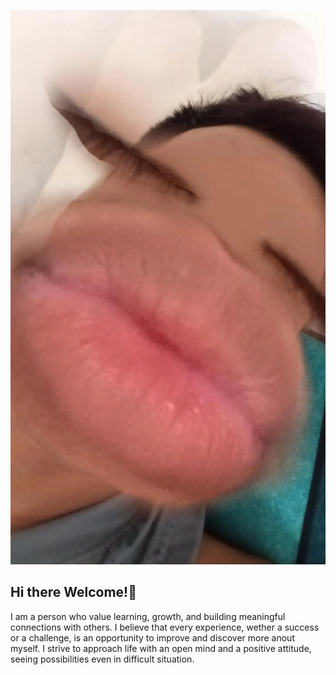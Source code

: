 ![Design and Development](7a2d7c9b-370f-4050-8cba-7593bc222ea9.jpeg)

## Hi there Welcome!👋

I am a person who value learning, growth, and building meaningful connections with others. I believe that every experience, wether a success or a challenge, is an opportunity to improve and discover more anout myself. I strive to approach life with an open mind and a positive attitude, seeing possibilities even in difficult situation.
